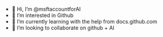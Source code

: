 - 👋 Hi, I’m @msftaccountforAI
- 👀 I’m interested in Github
- 🌱 I’m currently learning with the help from docs.github.com
- 💞️ I’m looking to collaborate on github + AI

<!---
msftaccountforAI/msftaccountforAI is a ✨ special ✨ repository because its `README.md` (this file) appears on your GitHub profile.
You can click the Preview link to take a look at your changes.
--->

